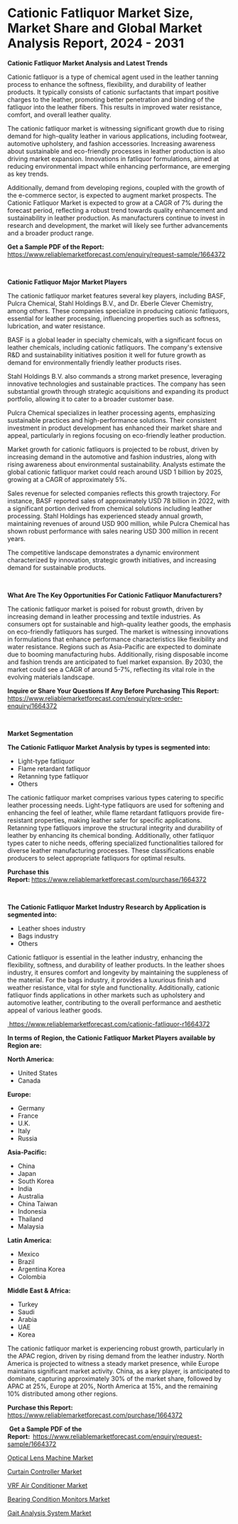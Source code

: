 <p><h1>Cationic Fatliquor Market Size, Market Share and Global Market Analysis Report, 2024 - 2031</h1></p><p><strong>Cationic Fatliquor Market Analysis and Latest Trends</strong></p>
<p><p>Cationic fatliquor is a type of chemical agent used in the leather tanning process to enhance the softness, flexibility, and durability of leather products. It typically consists of cationic surfactants that impart positive charges to the leather, promoting better penetration and binding of the fatliquor into the leather fibers. This results in improved water resistance, comfort, and overall leather quality. </p><p>The cationic fatliquor market is witnessing significant growth due to rising demand for high-quality leather in various applications, including footwear, automotive upholstery, and fashion accessories. Increasing awareness about sustainable and eco-friendly processes in leather production is also driving market expansion. Innovations in fatliquor formulations, aimed at reducing environmental impact while enhancing performance, are emerging as key trends. </p><p>Additionally, demand from developing regions, coupled with the growth of the e-commerce sector, is expected to augment market prospects. The Cationic Fatliquor Market is expected to grow at a CAGR of 7% during the forecast period, reflecting a robust trend towards quality enhancement and sustainability in leather production. As manufacturers continue to invest in research and development, the market will likely see further advancements and a broader product range.</p></p>
<p><strong>Get a Sample PDF of the Report:&nbsp;</strong> <a href="https://www.reliablemarketforecast.com/enquiry/request-sample/1664372?utm_campaign=1129&utm_medium=2&utm_source=Github&utm_content=ia&utm_term=18112024&utm_id=cationic-fatliquor">https://www.reliablemarketforecast.com/enquiry/request-sample/1664372</a></p>
<p>&nbsp;</p>
<p><strong>Cationic Fatliquor Major Market Players</strong></p>
<p><p>The cationic fatliquor market features several key players, including BASF, Pulcra Chemical, Stahl Holdings B.V., and Dr. Eberle Clever Chemistry, among others. These companies specialize in producing cationic fatliquors, essential for leather processing, influencing properties such as softness, lubrication, and water resistance.</p><p>BASF is a global leader in specialty chemicals, with a significant focus on leather chemicals, including cationic fatliquors. The company's extensive R&D and sustainability initiatives position it well for future growth as demand for environmentally friendly leather products rises.</p><p>Stahl Holdings B.V. also commands a strong market presence, leveraging innovative technologies and sustainable practices. The company has seen substantial growth through strategic acquisitions and expanding its product portfolio, allowing it to cater to a broader customer base.</p><p>Pulcra Chemical specializes in leather processing agents, emphasizing sustainable practices and high-performance solutions. Their consistent investment in product development has enhanced their market share and appeal, particularly in regions focusing on eco-friendly leather production.</p><p>Market growth for cationic fatliquors is projected to be robust, driven by increasing demand in the automotive and fashion industries, along with rising awareness about environmental sustainability. Analysts estimate the global cationic fatliquor market could reach around USD 1 billion by 2025, growing at a CAGR of approximately 5%.</p><p>Sales revenue for selected companies reflects this growth trajectory. For instance, BASF reported sales of approximately USD 78 billion in 2022, with a significant portion derived from chemical solutions including leather processing. Stahl Holdings has experienced steady annual growth, maintaining revenues of around USD 900 million, while Pulcra Chemical has shown robust performance with sales nearing USD 300 million in recent years.</p><p>The competitive landscape demonstrates a dynamic environment characterized by innovation, strategic growth initiatives, and increasing demand for sustainable products.</p></p>
<p>&nbsp;</p>
<p><strong>What Are The Key Opportunities For Cationic Fatliquor Manufacturers?</strong></p>
<p><p>The cationic fatliquor market is poised for robust growth, driven by increasing demand in leather processing and textile industries. As consumers opt for sustainable and high-quality leather goods, the emphasis on eco-friendly fatliquors has surged. The market is witnessing innovations in formulations that enhance performance characteristics like flexibility and water resistance. Regions such as Asia-Pacific are expected to dominate due to booming manufacturing hubs. Additionally, rising disposable income and fashion trends are anticipated to fuel market expansion. By 2030, the market could see a CAGR of around 5-7%, reflecting its vital role in the evolving materials landscape.</p></p>
<p><strong>Inquire or Share Your Questions If Any Before Purchasing This Report:</strong> <a href="https://www.reliablemarketforecast.com/enquiry/pre-order-enquiry/1664372?utm_campaign=1129&utm_medium=2&utm_source=Github&utm_content=ia&utm_term=18112024&utm_id=cationic-fatliquor">https://www.reliablemarketforecast.com/enquiry/pre-order-enquiry/1664372</a></p>
<p>&nbsp;</p>
<p><strong>Market Segmentation</strong></p>
<p><strong>The Cationic Fatliquor Market Analysis by types is segmented into:</strong></p>
<p><ul><li>Light-type fatliquor</li><li>Flame retardant fatliquor</li><li>Retanning type fatliquor</li><li>Others</li></ul></p>
<p><p>The cationic fatliquor market comprises various types catering to specific leather processing needs. Light-type fatliquors are used for softening and enhancing the feel of leather, while flame retardant fatliquors provide fire-resistant properties, making leather safer for specific applications. Retanning type fatliquors improve the structural integrity and durability of leather by enhancing its chemical bonding. Additionally, other fatliquor types cater to niche needs, offering specialized functionalities tailored for diverse leather manufacturing processes. These classifications enable producers to select appropriate fatliquors for optimal results.</p></p>
<p><strong>Purchase this Report:&nbsp;</strong><a href="https://www.reliablemarketforecast.com/purchase/1664372?utm_campaign=1129&utm_medium=2&utm_source=Github&utm_content=ia&utm_term=18112024&utm_id=cationic-fatliquor">https://www.reliablemarketforecast.com/purchase/1664372</a></p>
<p>&nbsp;</p>
<p><strong>The Cationic Fatliquor Market Industry Research by Application is segmented into:</strong></p>
<p><ul><li>Leather shoes industry</li><li>Bags industry</li><li>Others</li></ul></p>
<p><p>Cationic fatliquor is essential in the leather industry, enhancing the flexibility, softness, and durability of leather products. In the leather shoes industry, it ensures comfort and longevity by maintaining the suppleness of the material. For the bags industry, it provides a luxurious finish and weather resistance, vital for style and functionality. Additionally, cationic fatliquor finds applications in other markets such as upholstery and automotive leather, contributing to the overall performance and aesthetic appeal of various leather goods.</p></p>
<p><a href="https://www.reliablemarketforecast.com/cationic-fatliquor-r1664372?utm_campaign=1129&utm_medium=2&utm_source=Github&utm_content=ia&utm_term=18112024&utm_id=cationic-fatliquor">&nbsp;https://www.reliablemarketforecast.com/cationic-fatliquor-r1664372</a></p>
<p><strong>In terms of Region, the Cationic Fatliquor Market Players available by Region are:</strong></p>
<p>
    <p> <strong> North America: </strong>
        <ul>
            <li>United States</li>
            <li>Canada</li>
        </ul>
        </p> 
    <p> <strong> Europe: </strong>
        <ul>
            <li>Germany</li>
            <li>France</li>
            <li>U.K.</li>
            <li>Italy</li>
            <li>Russia</li>
        </ul>
        </p> 
    <p> <strong> Asia-Pacific: </strong>
        <ul>
            <li>China</li>
            <li>Japan</li>
            <li>South Korea</li>
            <li>India</li>
            <li>Australia</li>
            <li>China Taiwan</li>
            <li>Indonesia</li>
            <li>Thailand</li>
            <li>Malaysia</li>
        </ul>
        </p> 
    <p> <strong> Latin America: </strong>
        <ul>
            <li>Mexico</li>
            <li>Brazil</li>
            <li>Argentina Korea</li>
            <li>Colombia</li>
        </ul>
        </p> 
    <p> <strong> Middle East & Africa: </strong>
        <ul>
            <li>Turkey</li>
            <li>Saudi</li>
            <li>Arabia</li>
            <li>UAE</li>
            <li>Korea</li>
        </ul>
    </p>
    </p>
<p><p>The cationic fatliquor market is experiencing robust growth, particularly in the APAC region, driven by rising demand from the leather industry. North America is projected to witness a steady market presence, while Europe maintains significant market activity. China, as a key player, is anticipated to dominate, capturing approximately 30% of the market share, followed by APAC at 25%, Europe at 20%, North America at 15%, and the remaining 10% distributed among other regions.</p></p>
<p><strong>Purchase this Report: </strong><a href="https://www.reliablemarketforecast.com/purchase/1664372?utm_campaign=1129&utm_medium=2&utm_source=Github&utm_content=ia&utm_term=18112024&utm_id=cationic-fatliquor">https://www.reliablemarketforecast.com/purchase/1664372</a></p>
<p>&nbsp;<strong>Get a Sample PDF of the Report:&nbsp;&nbsp;</strong><a href="https://www.reliablemarketforecast.com/enquiry/request-sample/1664372?utm_campaign=1129&utm_medium=2&utm_source=Github&utm_content=ia&utm_term=18112024&utm_id=cationic-fatliquor">https://www.reliablemarketforecast.com/enquiry/request-sample/1664372</a></p>
<p><strong></strong></p>
<p><p><a href="https://www.linkedin.com/pulse/optical-lens-machine-market-trends-focusing-insight-forecast-rbnye?utm_campaign=1129&utm_medium=2&utm_source=Github&utm_content=ia&utm_term=18112024&utm_id=cationic-fatliquor">Optical Lens Machine Market</a></p><p><a href="https://issuu.com/reportprime-2/docs/curtain-controller-market-size-2030_1c4cfc4f2c2115?utm_campaign=1129&utm_medium=2&utm_source=Github&utm_content=ia&utm_term=18112024&utm_id=cationic-fatliquor">Curtain Controller Market</a></p><p><a href="https://www.linkedin.com/pulse/strategic-roadmap-global-vrf-air-conditioner-market-insights-qgfae?utm_campaign=1129&utm_medium=2&utm_source=Github&utm_content=ia&utm_term=18112024&utm_id=cationic-fatliquor">VRF Air Conditioner Market</a></p><p><a href="https://github.com/GroverBarry/Market-Research-Report-List-7/blob/main/bearing-condition-monitors-market.md?utm_campaign=1129&utm_medium=2&utm_source=Github&utm_content=ia&utm_term=18112024&utm_id=cationic-fatliquor">Bearing Condition Monitors Market</a></p><p><a href="https://issuu.com/reportprime-2/docs/gait-analysis-system-market-size-20_46db9ad9c3c4c2?utm_campaign=1129&utm_medium=2&utm_source=Github&utm_content=ia&utm_term=18112024&utm_id=cationic-fatliquor">Gait Analysis System Market</a></p></p>